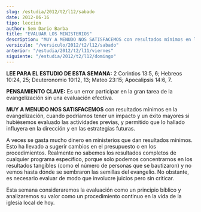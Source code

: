 ```yaml
---
slug: /estudia/2012/t2/l12/sabado
date: 2012-06-16
tipo: leccion
author: Sem Dario Barba
title: "EVALUAR LOS MINISTERIOS"
description: "MUY A MENUDO NOS SATISFACEMOS con resultados mínimos en la evangelización,  cuando podríamos tener un impacto y un éxito mayores si hubiésemos evaluado las  actividades previas, y permitido que lo hallado influyera en la dirección y en  las estrategias futuras."
versiculo: "/versiculo/2012/t2/l12/sabado"
anterior: "/estudia/2012/t2/l11/viernes"
siguiente: "/estudia/2012/t2/l12/domingo"
---
```


**LEE PARA EL ESTUDIO DE ESTA SEMANA:** 2 Corintios 13:5, 6; Hebreos 10:24, 25; Deuteronomio 10:12, 13; Mateo 23:15; Apocalipsis 14:6, 7.

**PENSAMIENTO CLAVE:** Es un error participar en la gran tarea de la evangelización sin una evaluación efectiva.

**MUY A MENUDO NOS SATISFACEMOS** con resultados mínimos en la evangelización, cuando podríamos tener un impacto y un éxito mayores si hubiésemos evaluado las actividades previas, y permitido que lo hallado influyera en la dirección y en las estrategias futuras.

A veces se gasta mucho dinero en ministerios que dan resultados mínimos. Esto ha llevado a sugerir cambios en el presupuesto o en los procedimientos. Realmente no sabemos los resultados completos de cualquier programa específico, porque solo podemos concentrarnos en los resultados tangibles (como el número de personas que se bautizaron) y no vemos hasta dónde se sembraron las semillas del evangelio. No obstante, es necesario evaluar de modo que involucre juicios pero sin criticar.

Esta semana consideraremos la evaluación como un principio bíblico y analizaremos su valor como un procedimiento continuo en la vida de la iglesia local de hoy.
